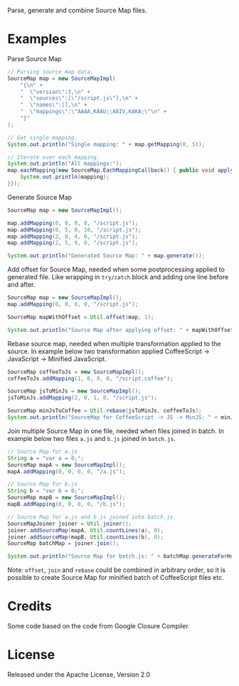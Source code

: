 Parse, generate and combine Source Map files.

# Examples

Parse Source Map

``` Java
// Parsing source map data.
SourceMap map = new SourceMapImpl(
    "{\n" +
    "  \"version\":3,\n" +
    "  \"sources\":[\"/script.js\"],\n" +
    "  \"names\":[],\n" +
    "  \"mappings\":\"AAAA,KAAU;;AAIV,KAKA;\"\n" +
    "}"
);

// Get single mapping.
System.out.println("Single mapping: " + map.getMapping(0, 5));

// Iterate over each mapping.
System.out.println("All mappings:");
map.eachMapping(new SourceMap.EachMappingCallback() { public void apply(Mapping mapping) {
    System.out.println(mapping);
}});
```

Generate Source Map

``` Java
SourceMap map = new SourceMapImpl();

map.addMapping(0, 0, 0, 0, "/script.js");
map.addMapping(0, 5, 0, 10, "/script.js");
map.addMapping(2, 0, 4, 0, "/script.js");
map.addMapping(2, 5, 9, 0, "/script.js");

System.out.println("Generated Source Map: " + map.generate());
```

Add offset for Source Map, needed when some postprocessing applied to generated file. Like wrapping in `try/catch`
block and adding one line before and after.

``` Java
SourceMap map = new SourceMapImpl();
map.addMapping(0, 0, 0, 0, "/script.js");

SourceMap mapWithOffset = Util.offset(map, 1);

System.out.println("Source Map after applying offset: " + mapWithOffset.generateForHumans());
```

Rebase source map, needed when multiple transformation applied to the source. In example
below two transformation applied CoffeeScript -> JavaScript -> Minified JavaScript.

``` Java
SourceMap coffeeToJs = new SourceMapImpl();
coffeeToJs.addMapping(1, 0, 0, 0, "/script.coffee");

SourceMap jsToMinJs = new SourceMapImpl();
jsToMinJs.addMapping(2, 0, 1, 0, "/script.js");

SourceMap minJsToCoffee = Util.rebase(jsToMinJs, coffeeToJs);
System.out.println("SourceMap for CoffeeScript -> JS -> MinJS: " + minJsToCoffee.generateForHumans());
```

Join multiple Source Map in one file, needed when files joined in batch. In example below
two files `a.js` and `b.js` joined in `batch.js`.
 
``` Java
// Source Map for a.js
String a = "var a = 0;";
SourceMap mapA = new SourceMapImpl();
mapA.addMapping(0, 0, 0, 0, "/a.js");

// Source Map for b.js
String b = "var b = 0;";
SourceMap mapB = new SourceMapImpl();
mapB.addMapping(0, 0, 0, 0, "/b.js");

// Source Map for a.js and b.js joined into batch.js.
SourceMapJoiner joiner = Util.joiner();
joiner.addSourceMap(mapA, Util.countLines(a), 0);
joiner.addSourceMap(mapB, Util.countLines(b), 0);
SourceMap batchMap = joiner.join();

System.out.println("Source Map for batch.js: " + batchMap.generateForHumans());
```

Note: `offset`, `join` and `rebase` could be combined in arbitrary order, so it is possible to create Source Map
for minified batch of CoffeeScript files etc.

# Credits

Some code based on the code from Google Closure Compiler.

# License

Released under the Apache License, Version 2.0
